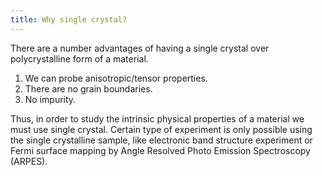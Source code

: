 ```yaml
---
title: Why single crystal?
---
```


There are a number advantages of having a single crystal over polycrystalline
form of a material.

1. We can probe anisotropic/tensor properties.
2. There are no grain boundaries.
3. No impurity.

Thus, in order to study the intrinsic physical properties of a material we must
use single crystal. Certain type of experiment is only possible using the single
crystalline sample, like electronic band structure experiment or Fermi surface
mapping by Angle Resolved Photo Emission Spectroscopy (ARPES).
